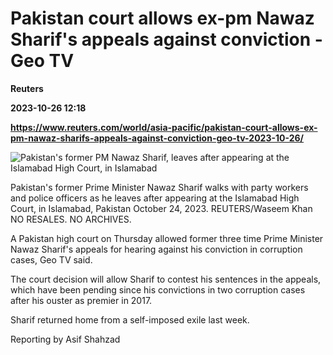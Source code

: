 # Pakistan court allows ex-pm Nawaz Sharif's appeals against conviction -Geo TV
**Reuters**

**2023-10-26 12:18**

**https://www.reuters.com/world/asia-pacific/pakistan-court-allows-ex-pm-nawaz-sharifs-appeals-against-conviction-geo-tv-2023-10-26/**

![Pakistan's former PM Nawaz Sharif, leaves after appearing at the Islamabad High Court, in Islamabad](https://www.reuters.com/resizer/5FSrIkKd1ZULnWl6QC9YlqYgOoQ=/1920x0/filters:quality(80)/cloudfront-us-east-2.images.arcpublishing.com/reuters/KTEYKOBMDNITPN5LMWAT2W424Y.jpg)

Pakistan's former Prime Minister Nawaz Sharif walks with party workers and police officers as he leaves after appearing at the Islamabad High Court, in Islamabad, Pakistan October 24, 2023. REUTERS/Waseem Khan NO RESALES. NO ARCHIVES.

A Pakistan high court on Thursday allowed former three time Prime Minister Nawaz Sharif's appeals for hearing against his conviction in corruption cases, Geo TV said.

The court decision will allow Sharif to contest his sentences in the appeals, which have been pending since his convictions in two corruption cases after his ouster as premier in 2017.

Sharif returned home from a self-imposed exile last week.

Reporting by Asif Shahzad